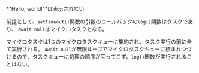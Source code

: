 *"Hello, world!"*は表示されない

前提として、`setTimeout()`関数の引数のコールバックの`log()`関数はタスクであり、
`await null`はマイクロタスクとなる。

マイクロタスクは1つのマイクロタスクキューに集約され、タスク実行の前に全て実行される。
`await null`が無限ループでマイクロタスクキューに積まれつづけるので、タスクキューに処理の順序が回ってこず、`log()`関数が実行されることはない。
